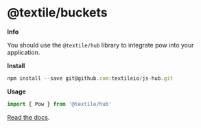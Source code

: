 # @textile/buckets

**Info**

You should use the `@textile/hub` library to integrate pow into your application.

**Install**

```js
npm install --save git@github.com:textileio/js-hub.git
```

**Usage**

```js
import { Pow } from '@textile/hub'
```

[Read the docs](https://textileio.github.io/js-hub/).
